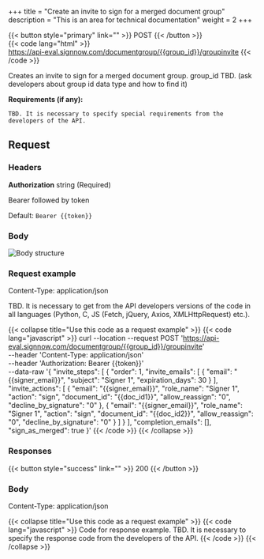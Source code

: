 +++
title = "Create an invite to sign for a merged document group"
description = "This is an area for technical documentation"
weight = 2
+++

{{< button style="primary" link="" >}} POST {{< /button >}}
<br>
{{< code lang="html" >}}     
https://api-eval.signnow.com/documentgroup/{{group_id}}/groupinvite
{{< /code >}} 

Creates an invite to sign for a merged document group. 
group_id TBD. (ask developers about group id data type and how to find it)

 **Requirements (if any):**

    TBD. It is necessary to specify special requirements from the developers of the API.

## Request

### Headers

**Authorization** string (Required)

Bearer followed by token

Default: `Bearer {{token}}`


### Body

![Body structure](/img/api/str.png "Body structure")


### Request example
Content-Type: application/json

TBD. It is necessary to get from the API developers versions of the code in all languages (Python, C, JS (Fetch, jQuery, Axios, XMLHttpRequest) etc.).

{{< collapse title="Use this code as a request example" >}}
{{< code lang="javascript" >}} 
curl --location --request 
POST 
'https://api-eval.signnow.com/documentgroup/{{group_id}}/groupinvite' \
--header 'Content-Type: application/json' \
--header 'Authorization: Bearer {{token}}' \
--data-raw
'{
    "invite_steps": [
        {
            "order": 1,
            "invite_emails": [
                {
                    "email": "{{signer_email}}",
                    "subject": "Signer 1",
                    "expiration_days": 30
                }
            ],
            "invite_actions": [
                {
                    "email": "{{signer_email}}",
                    "role_name": "Signer 1",
                    "action": "sign",
                    "document_id": "{{doc_id1}}",
                    "allow_reassign": "0",
                    "decline_by_signature": "0"
                },
                {
                    "email": "{{signer_email}}",
                    "role_name": "Signer 1",
                    "action": "sign",
                    "document_id": "{{doc_id2}}",
                    "allow_reassign": "0",
                    "decline_by_signature": "0"
                }
            ]
        }
    ],
    "completion_emails": [],
    "sign_as_merged": true
}'
{{< /code >}} 
{{< /collapse >}}

### Responses

{{< button style="success" link="" >}} 200 {{< /button >}}

### Body

Content-Type: application/json

{{< collapse title="Use this code as a request example" >}}
{{< code lang="javascript" >}} 
Code for response example. TBD. 
It is necessary to specify the response code from the developers of the API.
{{< /code >}} 
{{< /collapse >}}
